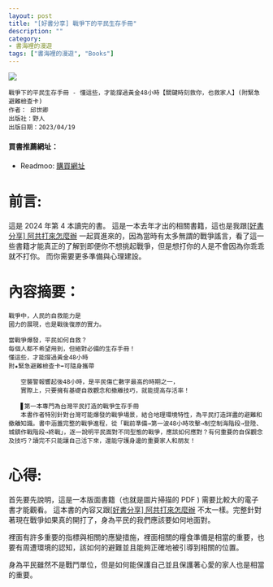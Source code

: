 ```yaml
---
layout: post
title: "[好書分享] 戰爭下的平民生存手冊"
description: ""
category: 
- 書海裡的漫遊
tags: ["書海裡的漫遊", "Books"]
---
```


<div><a href="https://moo.im/a/2eptCQ" title="戰爭下的平民生存手冊"><img src="https://cdn.readmoo.com/cover/hb/j9m8oak_210x315.jpg?v=0" /></a></div>



```
戰爭下的平民生存手冊 - 懂這些，才能撐過黃金48小時【關鍵時刻救你，也救家人】(附緊急避難檢查卡)
作者： 邱世卿  
出版社：野人 
出版日期：2023/04/19 
```

#### 買書推薦網址：

- Readmoo: [購買網址](https://moo.im/a/2eptCQ)

# 前言:

這是 2024 年第 4 本讀完的書。 這是一本去年才出的相關書籍，這也是我跟[[好書分享\] 阿共打來怎麼辦](https://www.evanlin.com/reading-whatif-fight/)  一起買進來的，因為當時有太多無謂的戰爭謠言，看了這一些書籍才能真正的了解到即便你不想挑起戰爭，但是想打你的人是不會因為你乖乖就不打你。 而你需要更多準備與心理建設。



# 內容摘要：

```
戰爭中，人民的自救能力是
國力的展現，也是戰後復原的實力。

當戰爭爆發，平民如何自救？
每個人都不希望用到，但絕對必備的生存手冊！
懂這些，才能撐過黃金48小時
附★緊急避難檢查卡➡可隨身攜帶

　　空襲警報響起後48小時，是平民傷亡數字最高的時期之一，
　　實際上，只要擁有基礎自救觀念和撤離技巧，就能提高存活率！

　　▋第一本專門為台灣平民打造的戰爭生存手冊
　　本書作者特別針對台灣可能爆發的戰爭場景，結合地理環境特性，為平民打造詳盡的避難和撤離知識。書中涵蓋完整的戰爭進程，從「戰前準備→第一波48小時攻擊→制空制海階段→登陸、城鎮作戰階段→終戰」，逐一說明平民面對不同型態的戰爭，應該如何應對？有何重要的自保觀念及技巧？讀完不只能讓自己活下來，還能守護身邊的重要家人和朋友！
```



# 心得:

首先要先說明，這是一本版面書籍（也就是圖片掃描的 PDF ) 需要比較大的電子書才能觀看。 這本書的內容又跟[[好書分享\] 阿共打來怎麼辦](https://www.evanlin.com/reading-whatif-fight/) 不太一樣。完整針對著現在戰爭如果真的開打了，身為平民的我們應該要如何地面對。

裡面有許多重要的指標與相關的應變措施，裡面相關的糧食準備是相當的重要，也要有周遭環境的認知，該如何的避難並且能夠正確地被引導到相關的位置。

身為平民雖然不是戰鬥單位，但是如何能保護自己並且保護著心愛的家人也是相當的重要。

